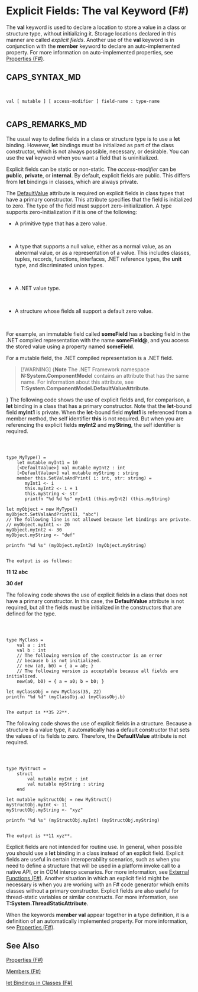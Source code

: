 # Explicit Fields: The val Keyword (F#)

The **val** keyword is used to declare a location to store a value in a class or structure type, without initializing it. Storage locations declared in this manner are called *explicit fields*. Another use of the **val** keyword is in conjunction with the **member** keyword to declare an auto-implemented property. For more information on auto-implemented properties, see [Properties &#40;F&#35;&#41;](Properties+%28F%23%29.md).


## CAPS_SYNTAX_MD



```


val [ mutable ] [ access-modifier ] field-name : type-name


```



## CAPS_REMARKS_MD
The usual way to define fields in a class or structure type is to use a **let** binding. However, **let** bindings must be initialized as part of the class constructor, which is not always possible, necessary, or desirable. You can use the **val** keyword when you want a field that is uninitialized.

Explicit fields can be static or non-static. The *access-modifier* can be **public**, **private**, or **internal**. By default, explicit fields are public. This differs from **let** bindings in classes, which are always private.

The [DefaultValue](http://msdn.microsoft.com/en-us/library/a3a3307b-8c05-441e-b109-245511614d58) attribute is required on explicit fields in class types that have a primary constructor. This attribute specifies that the field is initialized to zero. The type of the field must support zero-initialization. A type supports zero-initialization if it is one of the following:


- A primitive type that has a zero value.
<br />

- A type that supports a null value, either as a normal value, as an abnormal value, or as a representation of a value. This includes classes, tuples, records, functions, interfaces, .NET reference types, the **unit** type, and discriminated union types.
<br />

- A .NET value type.
<br />

- A structure whose fields all support a default zero value.
<br />

For example, an immutable field called **someField** has a backing field in the .NET compiled representation with the name **someField@**, and you access the stored value using a property named **someField**.

For a mutable field, the .NET compiled representation is a .NET field.


>[!WARNING] {**Note** The .NET Framework namespace **N:System.ComponentModel** contains an attribute that has the same name. For information about this attribute, see **T:System.ComponentModel.DefaultValueAttribute**.

}
The following code shows the use of explicit fields and, for comparison, a **let** binding in a class that has a primary constructor. Note that the **let**-bound field **myInt1** is private. When the **let**-bound field **myInt1** is referenced from a member method, the self identifier **this** is not required. But when you are referencing the explicit fields **myInt2** and **myString**, the self identifier is required.



```



type MyType() =
    let mutable myInt1 = 10
    [<DefaultValue>] val mutable myInt2 : int
    [<DefaultValue>] val mutable myString : string
    member this.SetValsAndPrint( i: int, str: string) =
       myInt1 <- i
       this.myInt2 <- i + 1
       this.myString <- str
       printfn "%d %d %s" myInt1 (this.myInt2) (this.myString)

let myObject = new MyType()
myObject.SetValsAndPrint(11, "abc")
// The following line is not allowed because let bindings are private.
// myObject.myInt1 <- 20
myObject.myInt2 <- 30
myObject.myString <- "def"

printfn "%d %s" (myObject.myInt2) (myObject.myString)


```



    The output is as follows:

**11 12 abc**

**30 def**

The following code shows the use of explicit fields in a class that does not have a primary constructor. In this case, the **DefaultValue** attribute is not required, but all the fields must be initialized in the constructors that are defined for the type.



```



type MyClass =
    val a : int
    val b : int
    // The following version of the constructor is an error
    // because b is not initialized.
    // new (a0, b0) = { a = a0; }
    // The following version is acceptable because all fields are initialized.
    new(a0, b0) = { a = a0; b = b0; }

let myClassObj = new MyClass(35, 22)
printfn "%d %d" (myClassObj.a) (myClassObj.b)


```



    The output is **35 22**.

The following code shows the use of explicit fields in a structure. Because a structure is a value type, it automatically has a default constructor that sets the values of its fields to zero. Therefore, the **DefaultValue** attribute is not required.



```



type MyStruct =
    struct
        val mutable myInt : int
        val mutable myString : string
    end

let mutable myStructObj = new MyStruct()
myStructObj.myInt <- 11
myStructObj.myString <- "xyz"

printfn "%d %s" (myStructObj.myInt) (myStructObj.myString)


```



    The output is **11 xyz**.

Explicit fields are not intended for routine use. In general, when possible you should use a **let** binding in a class instead of an explicit field. Explicit fields are useful in certain interoperability scenarios, such as when you need to define a structure that will be used in a platform invoke call to a native API, or in COM interop scenarios. For more information, see [External Functions &#40;F&#35;&#41;](External+Functions+%28F%23%29.md). Another situation in which an explicit field might be necessary is when you are working with an F# code generator which emits classes without a primary constructor. Explicit fields are also useful for thread-static variables or similar constructs. For more information, see **T:System.ThreadStaticAttribute**.

When the keywords **member val** appear together in a type definition, it is a definition of an automatically implemented property. For more information, see [Properties &#40;F&#35;&#41;](Properties+%28F%23%29.md).


## See Also
[Properties &#40;F&#35;&#41;](Properties+%28F%23%29.md)

[Members &#40;F&#35;&#41;](Members+%28F%23%29.md)

[let Bindings in Classes &#40;F&#35;&#41;](let+Bindings+in+Classes+%28F%23%29.md)

